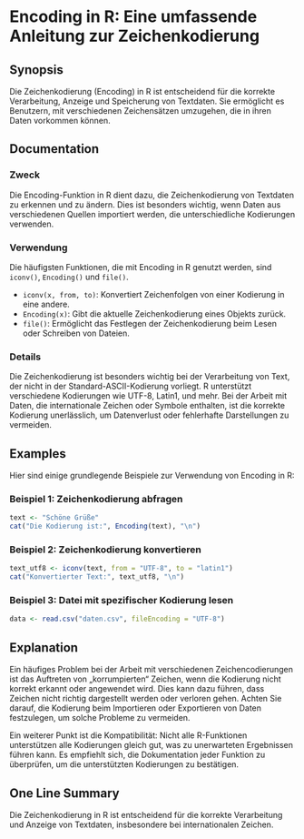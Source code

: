 <!--
Meta Description: # Encoding in R: Eine umfassende Anleitung zur Zeichenkodierung ## Synopsis Die Zeichenkodierung (Encoding) in R ist entscheidend für die korrekte Ver...
Meta Keywords: die, zeichenkodierung, von, encoding, ist
-->

# Encoding in R: Eine umfassende Anleitung zur Zeichenkodierung

## Synopsis
Die Zeichenkodierung (Encoding) in R ist entscheidend für die korrekte Verarbeitung, Anzeige und Speicherung von Textdaten. Sie ermöglicht es Benutzern, mit verschiedenen Zeichensätzen umzugehen, die in ihren Daten vorkommen können.

## Documentation
### Zweck
Die Encoding-Funktion in R dient dazu, die Zeichenkodierung von Textdaten zu erkennen und zu ändern. Dies ist besonders wichtig, wenn Daten aus verschiedenen Quellen importiert werden, die unterschiedliche Kodierungen verwenden.

### Verwendung
Die häufigsten Funktionen, die mit Encoding in R genutzt werden, sind `iconv()`, `Encoding()` und `file()`.

- `iconv(x, from, to)`: Konvertiert Zeichenfolgen von einer Kodierung in eine andere.
- `Encoding(x)`: Gibt die aktuelle Zeichenkodierung eines Objekts zurück.
- `file()`: Ermöglicht das Festlegen der Zeichenkodierung beim Lesen oder Schreiben von Dateien.

### Details
Die Zeichenkodierung ist besonders wichtig bei der Verarbeitung von Text, der nicht in der Standard-ASCII-Kodierung vorliegt. R unterstützt verschiedene Kodierungen wie UTF-8, Latin1, und mehr. Bei der Arbeit mit Daten, die internationale Zeichen oder Symbole enthalten, ist die korrekte Kodierung unerlässlich, um Datenverlust oder fehlerhafte Darstellungen zu vermeiden.

## Examples
Hier sind einige grundlegende Beispiele zur Verwendung von Encoding in R:

### Beispiel 1: Zeichenkodierung abfragen
```R
text <- "Schöne Grüße"
cat("Die Kodierung ist:", Encoding(text), "\n")
```

### Beispiel 2: Zeichenkodierung konvertieren
```R
text_utf8 <- iconv(text, from = "UTF-8", to = "latin1")
cat("Konvertierter Text:", text_utf8, "\n")
```

### Beispiel 3: Datei mit spezifischer Kodierung lesen
```R
data <- read.csv("daten.csv", fileEncoding = "UTF-8")
```

## Explanation
Ein häufiges Problem bei der Arbeit mit verschiedenen Zeichencodierungen ist das Auftreten von „korrumpierten“ Zeichen, wenn die Kodierung nicht korrekt erkannt oder angewendet wird. Dies kann dazu führen, dass Zeichen nicht richtig dargestellt werden oder verloren gehen. Achten Sie darauf, die Kodierung beim Importieren oder Exportieren von Daten festzulegen, um solche Probleme zu vermeiden. 

Ein weiterer Punkt ist die Kompatibilität: Nicht alle R-Funktionen unterstützen alle Kodierungen gleich gut, was zu unerwarteten Ergebnissen führen kann. Es empfiehlt sich, die Dokumentation jeder Funktion zu überprüfen, um die unterstützten Kodierungen zu bestätigen.

## One Line Summary
Die Zeichenkodierung in R ist entscheidend für die korrekte Verarbeitung und Anzeige von Textdaten, insbesondere bei internationalen Zeichen.
